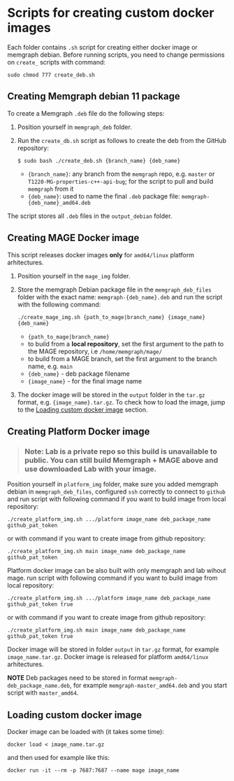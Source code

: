 # Scripts for creating custom docker images

Each folder contains `.sh` script for creating either docker image or memgraph debian. Before running scripts, you need to change permissions on `create_` scripts with command:

```
sudo chmod 777 create_deb.sh
```

## Creating Memgraph debian 11 package

To create a Memgraph `.deb` file do the following steps:

1. Position yourself in `memgraph_deb` folder.
2. Run the `create_db.sh` script as follows to create the deb from the GitHub repository:

    ```console
    $ sudo bash ./create_deb.sh {branch_name} {deb_name}
    ```
   - `{branch_name}`: any branch from the `memgraph` repo, e.g. `master` or `T1220-MG-properties-c++-api-bug`; for the script to pull and build `memgraph` from it
   -   `{deb_name}`: used to name the final  `.deb` package file: `memgraph-{deb_name}_amd64.deb`


The script stores all `.deb` files in the `output_debian` folder.

## Creating MAGE Docker image

This script releases docker images **only** for `amd64/linux` platform arhitectures. 

1. Position yourself in the `mage_img` folder. 

2. Store the memgraph Debian package file in the `memgraph_deb_files` folder with the exact name: `memgraph-{deb_name}.deb` and run the script with the following command:

    ```
    ./create_mage_img.sh {path_to_mage|branch_name} {image_name} {deb_name}
    ```
    - `{path_to_mage|branch_name}` 
    - to build from a **local repository**, set the first argument to the path to the MAGE repository, i.e `/home/memgraph/mage/`
    - to build from a MAGE branch, set the first argument to the branch name, e.g. `main`
    - `{deb_name}` - deb package filename 
    - `{image_name}` - for the final image name

3. The docker image will be stored in the `output` folder in the `tar.gz` format, e.g. `{image_name}.tar.gz`. To check how to load the image, jump to the [Loading custom docker image](#loading-custom-docker-image) section.


## Creating Platform Docker image

> ### Note: Lab is a private repo so this build is unavailable to public. You can still build Memgraph + MAGE above and use downloaded Lab with your image.

Position yourself in `platform_img` folder, make sure you added memgraph debian in `memgraph_deb_files`, configured `ssh` correctly to connect to `github` and run script with following command if you want to build image from local repository:

```
./create_platform_img.sh .../platform image_name deb_package_name github_pat_token

```

or with command if you want to create image from github repository:

```
./create_platform_img.sh main image_name deb_package_name github_pat_token

```

Platform docker image can be also built with only memgraph and lab wihout mage.  run script with following command if you want to build image from local repository:

```
./create_platform_img.sh .../platform image_name deb_package_name github_pat_token true

```

or with command if you want to create image from github repository:

```
./create_platform_img.sh main image_name deb_package_name github_pat_token true

```

Docker image will be stored in folder `output` in `tar.gz` format, for example `image_name.tar.gz`. Docker image is released for platform `amd64/linux` arhitectures.


**NOTE** Deb packages need to be stored in format `memgraph-deb_package_name.deb`, for example `memgraph-master_amd64.deb` and you start script with `master_amd64`.


## Loading custom docker image

Docker image can be loaded with (it takes some time):

```
docker load < image_name.tar.gz
```

and then used for example like this:

```
docker run -it --rm -p 7687:7687 --name mage image_name
```
